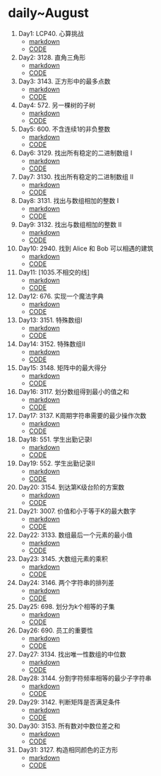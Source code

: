 # daily~August
1. Day1: LCP40. 心算挑战
    - [markdown](/md/all/LCP%2040.md)
    - [CODE](/src/main/java/com/hyperboat/daily/y2024/m08/d01/LCP40.java)
2. Day2: 3128. 直角三角形
    - [markdown](/md/all/3128.md)
    - [CODE](/src/main/java/com/hyperboat/daily/y2024/m08/d02/LC3128.java)
3. Day3: 3143. 正方形中的最多点数
    - [markdown](/md/all/3143.md)
    - [CODE](/src/main/java/com/hyperboat/daily/y2024/m08/d03/LC3143.java)
4. Day4: 572. 另一棵树的子树
    - [markdown](/md/all/572.md)
    - [CODE](/src/main/java/com/hyperboat/daily/y2024/m08/d04/LC572.java)
5. Day5: 600. 不含连续1的非负整数
    - [markdown](/md/all/600.md)
    - [CODE](/src/main/java/com/hyperboat/daily/y2024/m08/d05/LC600.java)
6. Day6: 3129. 找出所有稳定的二进制数组 I
    - [markdown](/md/all/3129.md)
    - [CODE](/src/main/java/com/hyperboat/daily/y2024/m08/d06/LC3129.java)
7. Day7: 3130. 找出所有稳定的二进制数组 II
    - [markdown](/md/all/3130.md)
    - [CODE](/src/main/java/com/hyperboat/daily/y2024/m08/d07/LC3130.java)
8. Day8: 3131. 找出与数组相加的整数 I
    - [markdown](/md/all/3131.md)
    - [CODE](/src/main/java/com/hyperboat/daily/y2024/m08/d08/LC3131.java)
9. Day9: 3132. 找出与数组相加的整数 II
    - [markdown](/md/all/3132.md)
    - [CODE](/src/main/java/com/hyperboat/daily/y2024/m08/d09/LC3132.java)
10. Day10: 2940. 找到 Alice 和 Bob 可以相遇的建筑
    - [markdown](/md/all/2940.md)
    - [CODE](/src/main/java/com/hyperboat/daily/y2024/m08/d10/LC2940.java)
11. Day11: [1035.不相交的线]
    - [markdown](/md/[.md)
    - [CODE](/src/main/java/com/hyperboat/daily/y2024/m08/d11/LC1035.java)
12. Day12: 676. 实现一个魔法字典
    - [markdown](/md/all/676.md)
    - [CODE](/src/main/java/com/hyperboat/daily/y2024/m08/d12/LC676.java)
13. Day13: 3151. 特殊数组I
    - [markdown](/md/all/3151.md)
    - [CODE](/src/main/java/com/hyperboat/daily/y2024/m08/d13/LC3151.java)
14. Day14: 3152. 特殊数组II
    - [markdown](/md/all/3152.md)
    - [CODE](/src/main/java/com/hyperboat/daily/y2024/m08/d14/LC3152.java)
15. Day15: 3148. 矩阵中的最大得分
    - [markdown](/md/all/3148.md)
    - [CODE](/src/main/java/com/hyperboat/daily/y2024/m08/d15/LC3148.java)
16. Day16: 3117. 划分数组得到最小的值之和
    - [markdown](/md/all/3117.md)
    - [CODE](/src/main/java/com/hyperboat/daily/y2024/m08/d16/LC3117.java)
17. Day17: 3137. K周期字符串需要的最少操作次数
    - [markdown](/md/all/3137.md)
    - [CODE](/src/main/java/com/hyperboat/daily/y2024/m08/d17/LC3137.java)
18. Day18: 551. 学生出勤记录I
    - [markdown](/md/all/551.md)
    - [CODE](/src/main/java/com/hyperboat/daily/y2024/m08/d18/LC551.java)
19. Day19: 552. 学生出勤记录II
    - [markdown](/md/all/552.md)
    - [CODE](/src/main/java/com/hyperboat/daily/y2024/m08/d19/LC552.java)
20. Day20: 3154. 到达第K级台阶的方案数
    - [markdown](/md/all/3154.md)
    - [CODE](/src/main/java/com/hyperboat/daily/y2024/m08/d20/LC3154.java)
21. Day21: 3007. 价值和小于等于K的最大数字
    - [markdown](/md/all/3007.md)
    - [CODE](/src/main/java/com/hyperboat/daily/y2024/m08/d21/LC3007.java)
22. Day22: 3133. 数组最后一个元素的最小值
    - [markdown](/md/all/3133.md)
    - [CODE](/src/main/java/com/hyperboat/daily/y2024/m08/d22/LC3133.java)
23. Day23: 3145. 大数组元素的乘积
    - [markdown](/md/all/3145.md)
    - [CODE](/src/main/java/com/hyperboat/daily/y2024/m08/d23/LC3145.java)
24. Day24: 3146. 两个字符串的排列差
    - [markdown](/md/all/3146.md)
    - [CODE](/src/main/java/com/hyperboat/daily/y2024/m08/d24/LC3146.java)
25. Day25: 698. 划分为k个相等的子集
    - [markdown](/md/all/698.md)
    - [CODE](/src/main/java/com/hyperboat/daily/y2024/m08/d25/LC698.java)
26. Day26: 690. 员工的重要性
    - [markdown](/md/all/690.md)
    - [CODE](/src/main/java/com/hyperboat/daily/y2024/m08/d26/LC690.java)
27. Day27: 3134. 找出唯一性数组的中位数
    - [markdown](/md/all/3134.md)
    - [CODE](/src/main/java/com/hyperboat/daily/y2024/m08/d27/LC3134.java)
28. Day28: 3144. 分割字符频率相等的最少子字符串
    - [markdown](/md/all/3144.md)
    - [CODE](/src/main/java/com/hyperboat/daily/y2024/m08/d28/LC3144.java)
29. Day29: 3142. 判断矩阵是否满足条件
    - [markdown](/md/all/3142.md)
    - [CODE](/src/main/java/com/hyperboat/daily/y2024/m08/d29/LC3142.java)
30. Day30: 3153. 所有数对中数位差之和
    - [markdown](/md/all/3153.md)
    - [CODE](/src/main/java/com/hyperboat/daily/y2024/m08/d30/LC3153.java)
31. Day31: 3127. 构造相同颜色的正方形
    - [markdown](/md/all/3127.md)
    - [CODE](/src/main/java/com/hyperboat/daily/y2024/m08/d31/LC3127.java)